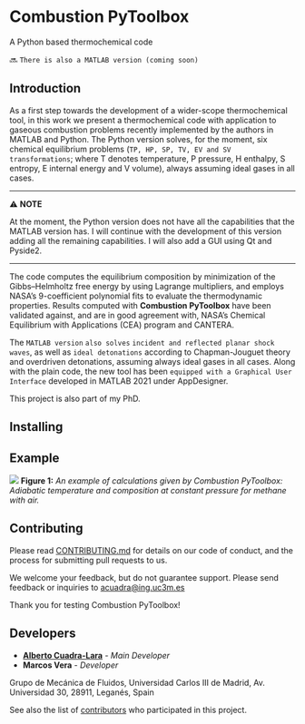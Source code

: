 # Combustion PyToolbox
A Python based thermochemical code

🔜 `There is also a MATLAB version (coming soon)`

## Introduction
As a first step towards the development of a wider-scope thermochemical tool, in this work we present a thermochemical code with application to gaseous combustion problems recently implemented by the authors in MATLAB and Python. The Python version solves, for the moment, six chemical equilibrium problems (`TP, HP, SP, TV, EV and SV transformations`; where T denotes temperature, P pressure, H enthalpy, S entropy, E internal energy and V volume), always assuming ideal gases in all cases.

---
⚠️ **NOTE**

At the moment, the Python version does not have all the capabilities that the MATLAB version has. I will continue with the development of this version adding all the remaining capabilities. I will also add a GUI using Qt and Pyside2.

---

The code computes the equilibrium composition by minimization of the Gibbs–Helmholtz free energy by using Lagrange multipliers, and employs NASA’s 9-coefficient polynomial fits to evaluate the thermodynamic properties. Results computed with **Combustion PyToolbox** have been validated against, and are in good agreement with, NASA’s Chemical Equilibrium with Applications (CEA) program and CANTERA.

The `MATLAB version` `also solves` `incident and reflected planar shock waves`, as well as `ideal detonations` according to Chapman-Jouguet theory and overdriven detonations, assuming always ideal gases in all cases. Along with the plain code, the new tool has been `equipped with a Graphical User Interface` developed in MATLAB 2021 under AppDesigner.

This project is also part of my PhD.

## Installing

## Example
  ![](https://github.com/AlbertoCuadra/ThermochemicalCode_Python/blob/master/Validations/HP_CH4.svg)
  **Figure 1:** *An example of calculations given by Combustion PyToolbox: Adiabatic temperature and composition at constant pressure for methane with air.*
  
## Contributing

Please read [CONTRIBUTING.md](https://github.com/AlbertoCuadra/ThermochemicalCode_Python/blob/master/CONTRIBUTING.md) for details on our code of conduct, and the process for submitting pull requests to us.

We welcome your feedback, but do not guarantee support. Please send feedback or inquiries to [acuadra@ing.uc3m.es](mailto:acuadra@ing.uc3m.es)

Thank you for testing Combustion PyToolbox!

## Developers

* **[Alberto Cuadra-Lara](https://albertocuadra.netlify.app/)** - *Main Developer*
* **Marcos Vera** - *Developer*  

Grupo de Mecánica de Fluidos, Universidad Carlos III de Madrid, Av. Universidad 30, 28911, Leganés, Spain

See also the list of [contributors](https://github.com/AlbertoCuadra/combustion_toolbox/blob/master/CONTRIBUTORS.md) who participated in this project.
